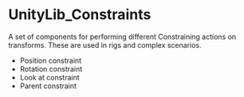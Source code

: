 # UnityLib_Constraints

A set of components for performing different Constraining actions on transforms.
These are used in rigs and complex scenarios.

 * Position constraint 
 * Rotation constraint
 * Look at constraint
 * Parent constraint
 
